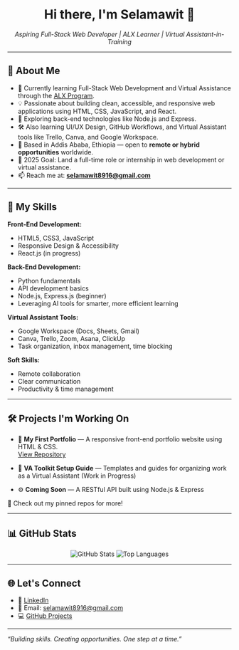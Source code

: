 <h1 align="center">Hi there, I'm Selamawit 👋</h1>
<p align="center">
  <em>Aspiring Full-Stack Web Developer | ALX Learner | Virtual Assistant-in-Training</em>
</p>

---

## 🚀 About Me

- 🌟 Currently learning Full-Stack Web Development and Virtual Assistance through the [ALX Program](https://www.alxafrica.com).
- 💡 Passionate about building clean, accessible, and responsive web applications using HTML, CSS, JavaScript, and React.
- 🧠 Exploring back-end technologies like Node.js and Express.
- 🛠️ Also learning UI/UX Design, GitHub Workflows, and Virtual Assistant tools like Trello, Canva, and Google Workspace.
- 📍 Based in Addis Ababa, Ethiopia — open to **remote or hybrid opportunities** worldwide.
- 🎯 2025 Goal: Land a full-time role or internship in web development or virtual assistance.
- 📫 Reach me at: **selamawit8916@gmail.com**

---

## 🧠 My Skills

**Front-End Development:**
- HTML5, CSS3, JavaScript
- Responsive Design & Accessibility
- React.js (in progress)

**Back-End Development:**
- Python fundamentals
- API development basics
- Node.js, Express.js (beginner)
- Leveraging AI tools for smarter, more efficient learning

**Virtual Assistant Tools:**
- Google Workspace (Docs, Sheets, Gmail)
- Canva, Trello, Zoom, Asana, ClickUp
- Task organization, inbox management, time blocking

**Soft Skills:**
- Remote collaboration
- Clear communication
- Productivity & time management

---

## 🛠️ Projects I'm Working On

- 📄 **My First Portfolio** — A responsive front-end portfolio website using HTML & CSS.  
  [View Repository](https://github.com/HelloSelam/My_First_Portfolio)

- 🧰 **VA Toolkit Setup Guide** — Templates and guides for organizing work as a Virtual Assistant (Work in Progress)

- ⚙️ **Coming Soon** — A RESTful API built using Node.js & Express

📌 Check out my pinned repos for more!

---

## 📊 GitHub Stats

<p align="center">
  <img src="https://github-readme-stats.vercel.app/api?username=HelloSelam&show_icons=true&theme=radical" alt="GitHub Stats" />
  <img src="https://github-readme-stats.vercel.app/api/top-langs/?username=HelloSelam&layout=compact&theme=radical" alt="Top Languages" />
</p>

---

## 🌐 Let's Connect

- 💼 [LinkedIn](https://www.linkedin.com/in/selamawit-yeruk)
- 📧 Email: [selamawit8916@gmail.com](mailto:selamawit8916@gmail.com)
- 💻 [GitHub Projects](https://github.com/HelloSelam)

---

*“Building skills. Creating opportunities. One step at a time.”*
